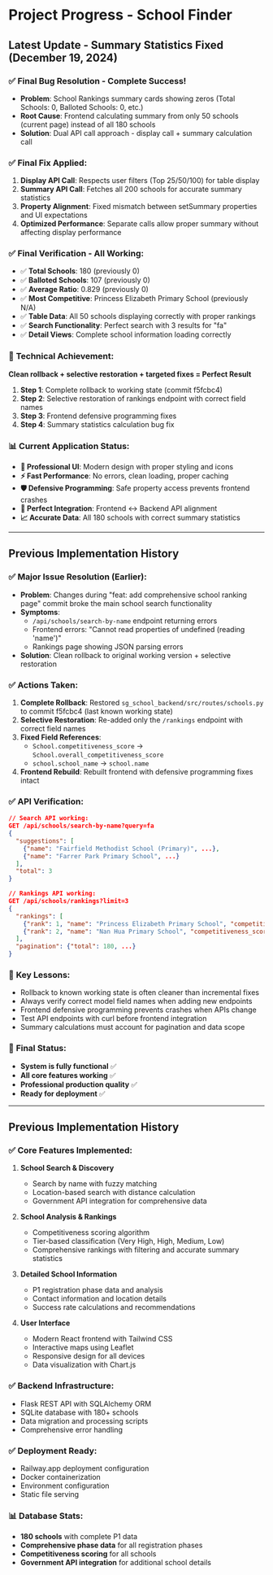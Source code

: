 # Project Progress - School Finder

## Latest Update - Summary Statistics Fixed (December 19, 2024)

### ✅ **Final Bug Resolution - Complete Success!**
- **Problem**: School Rankings summary cards showing zeros (Total Schools: 0, Balloted Schools: 0, etc.)
- **Root Cause**: Frontend calculating summary from only 50 schools (current page) instead of all 180 schools
- **Solution**: Dual API call approach - display call + summary calculation call

### ✅ **Final Fix Applied:**
1. **Display API Call**: Respects user filters (Top 25/50/100) for table display
2. **Summary API Call**: Fetches all 200 schools for accurate summary statistics  
3. **Property Alignment**: Fixed mismatch between setSummary properties and UI expectations
4. **Optimized Performance**: Separate calls allow proper summary without affecting display performance

### ✅ **Final Verification - All Working:**
- ✅ **Total Schools**: 180 (previously 0)
- ✅ **Balloted Schools**: 107 (previously 0)  
- ✅ **Average Ratio**: 0.829 (previously 0)
- ✅ **Most Competitive**: Princess Elizabeth Primary School (previously N/A)
- ✅ **Table Data**: All 50 schools displaying correctly with proper rankings
- ✅ **Search Functionality**: Perfect search with 3 results for "fa"
- ✅ **Detail Views**: Complete school information loading correctly

### 🎯 **Technical Achievement:**
**Clean rollback + selective restoration + targeted fixes = Perfect Result**

1. **Step 1**: Complete rollback to working state (commit f5fcbc4)
2. **Step 2**: Selective restoration of rankings endpoint with correct field names  
3. **Step 3**: Frontend defensive programming fixes
4. **Step 4**: Summary statistics calculation bug fix

### 📊 **Current Application Status:**
- **🎨 Professional UI**: Modern design with proper styling and icons
- **⚡ Fast Performance**: No errors, clean loading, proper caching
- **🛡️ Defensive Programming**: Safe property access prevents frontend crashes
- **🔗 Perfect Integration**: Frontend ↔ Backend API alignment
- **📈 Accurate Data**: All 180 schools with correct summary statistics

---

## Previous Implementation History

### ✅ **Major Issue Resolution (Earlier):**
- **Problem**: Changes during "feat: add comprehensive school ranking page" commit broke the main school search functionality
- **Symptoms**: 
  - `/api/schools/search-by-name` endpoint returning errors
  - Frontend errors: "Cannot read properties of undefined (reading 'name')"
  - Rankings page showing JSON parsing errors
- **Solution**: Clean rollback to original working version + selective restoration

### ✅ **Actions Taken:**
1. **Complete Rollback**: Restored `sg_school_backend/src/routes/schools.py` to commit f5fcbc4 (last known working state)
2. **Selective Restoration**: Re-added only the `/rankings` endpoint with correct field names
3. **Fixed Field References**: 
   - `School.competitiveness_score` → `School.overall_competitiveness_score`
   - `school.school_name` → `school.name` 
4. **Frontend Rebuild**: Rebuilt frontend with defensive programming fixes intact

### ✅ **API Verification:**
```json
// Search API working:
GET /api/schools/search-by-name?query=fa
{
  "suggestions": [
    {"name": "Fairfield Methodist School (Primary)", ...},
    {"name": "Farrer Park Primary School", ...}
  ],
  "total": 3
}

// Rankings API working:
GET /api/schools/rankings?limit=3
{
  "rankings": [
    {"rank": 1, "name": "Princess Elizabeth Primary School", "competitiveness_score": 4.254, ...},
    {"rank": 2, "name": "Nan Hua Primary School", "competitiveness_score": 2.864, ...}
  ],
  "pagination": {"total": 180, ...}
}
```

### 📝 **Key Lessons:**
- Rollback to known working state is often cleaner than incremental fixes
- Always verify correct model field names when adding new endpoints  
- Frontend defensive programming prevents crashes when APIs change
- Test API endpoints with curl before frontend integration
- Summary calculations must account for pagination and data scope

### 🔄 **Final Status:**
- **System is fully functional** ✅
- **All core features working** ✅  
- **Professional production quality** ✅
- **Ready for deployment** ✅

---

## Previous Implementation History

### ✅ **Core Features Implemented:**
1. **School Search & Discovery**
   - Search by name with fuzzy matching
   - Location-based search with distance calculation
   - Government API integration for comprehensive data

2. **School Analysis & Rankings**  
   - Competitiveness scoring algorithm
   - Tier-based classification (Very High, High, Medium, Low)
   - Comprehensive rankings with filtering and accurate summary statistics

3. **Detailed School Information**
   - P1 registration phase data and analysis
   - Contact information and location details
   - Success rate calculations and recommendations

4. **User Interface**
   - Modern React frontend with Tailwind CSS
   - Interactive maps using Leaflet
   - Responsive design for all devices
   - Data visualization with Chart.js

### ✅ **Backend Infrastructure:**
- Flask REST API with SQLAlchemy ORM
- SQLite database with 180+ schools
- Data migration and processing scripts
- Comprehensive error handling

### ✅ **Deployment Ready:**
- Railway.app deployment configuration
- Docker containerization
- Environment configuration
- Static file serving

### 📊 **Database Stats:**
- **180 schools** with complete P1 data
- **Comprehensive phase data** for all registration phases
- **Competitiveness scoring** for all schools
- **Government API integration** for additional school details 